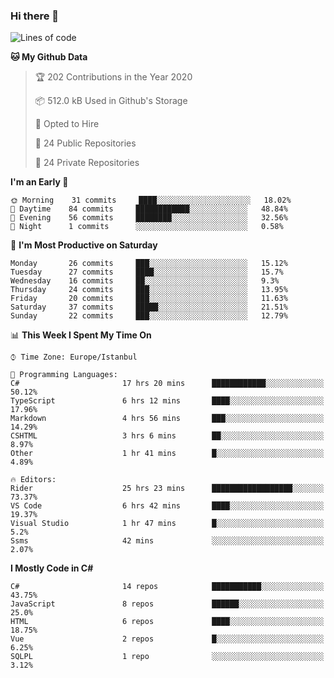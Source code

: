 ### Hi there 👋

<!--START_SECTION:waka-->
![Lines of code](https://img.shields.io/badge/From%20Hello%20World%20I%27ve%20Written-25.4%20million%20lines%20of%20code-blue)

**🐱 My Github Data** 

> 🏆 202 Contributions in the Year 2020
 > 
> 📦 512.0 kB Used in Github's Storage 
 > 
> 💼 Opted to Hire
 > 
> 📜 24 Public Repositories 
 > 
> 🔑 24 Private Repositories  
 > 
**I'm an Early 🐤** 

```text
🌞 Morning    31 commits     ████░░░░░░░░░░░░░░░░░░░░░   18.02% 
🌆 Daytime    84 commits     ████████████░░░░░░░░░░░░░   48.84% 
🌃 Evening    56 commits     ████████░░░░░░░░░░░░░░░░░   32.56% 
🌙 Night      1 commits      ░░░░░░░░░░░░░░░░░░░░░░░░░   0.58%

```
📅 **I'm Most Productive on Saturday** 

```text
Monday       26 commits     ███░░░░░░░░░░░░░░░░░░░░░░   15.12% 
Tuesday      27 commits     ████░░░░░░░░░░░░░░░░░░░░░   15.7% 
Wednesday    16 commits     ██░░░░░░░░░░░░░░░░░░░░░░░   9.3% 
Thursday     24 commits     ███░░░░░░░░░░░░░░░░░░░░░░   13.95% 
Friday       20 commits     ███░░░░░░░░░░░░░░░░░░░░░░   11.63% 
Saturday     37 commits     █████░░░░░░░░░░░░░░░░░░░░   21.51% 
Sunday       22 commits     ███░░░░░░░░░░░░░░░░░░░░░░   12.79%

```


📊 **This Week I Spent My Time On** 

```text
⌚︎ Time Zone: Europe/Istanbul

💬 Programming Languages: 
C#                       17 hrs 20 mins      ████████████░░░░░░░░░░░░░   50.12% 
TypeScript               6 hrs 12 mins       ████░░░░░░░░░░░░░░░░░░░░░   17.96% 
Markdown                 4 hrs 56 mins       ███░░░░░░░░░░░░░░░░░░░░░░   14.29% 
CSHTML                   3 hrs 6 mins        ██░░░░░░░░░░░░░░░░░░░░░░░   8.97% 
Other                    1 hr 41 mins        █░░░░░░░░░░░░░░░░░░░░░░░░   4.89%

🔥 Editors: 
Rider                    25 hrs 23 mins      ██████████████████░░░░░░░   73.37% 
VS Code                  6 hrs 42 mins       ████░░░░░░░░░░░░░░░░░░░░░   19.37% 
Visual Studio            1 hr 47 mins        █░░░░░░░░░░░░░░░░░░░░░░░░   5.2% 
Ssms                     42 mins             ░░░░░░░░░░░░░░░░░░░░░░░░░   2.07%

```

**I Mostly Code in C#** 

```text
C#                       14 repos            ███████████░░░░░░░░░░░░░░   43.75% 
JavaScript               8 repos             ██████░░░░░░░░░░░░░░░░░░░   25.0% 
HTML                     6 repos             ████░░░░░░░░░░░░░░░░░░░░░   18.75% 
Vue                      2 repos             █░░░░░░░░░░░░░░░░░░░░░░░░   6.25% 
SQLPL                    1 repo              ░░░░░░░░░░░░░░░░░░░░░░░░░   3.12%

```



<!--END_SECTION:waka-->

<!--
**ebubekirdinc/ebubekirdinc** is a ✨ _special_ ✨ repository because its `README.md` (this file) appears on your GitHub profile.

Here are some ideas to get you started:

- 🔭 I’m currently working on ...
- 🌱 I’m currently learning ...
- 👯 I’m looking to collaborate on ...
- 🤔 I’m looking for help with ...
- 💬 Ask me about ...
- 📫 How to reach me: ...
- 😄 Pronouns: ...
- ⚡ Fun fact: ...
-->
